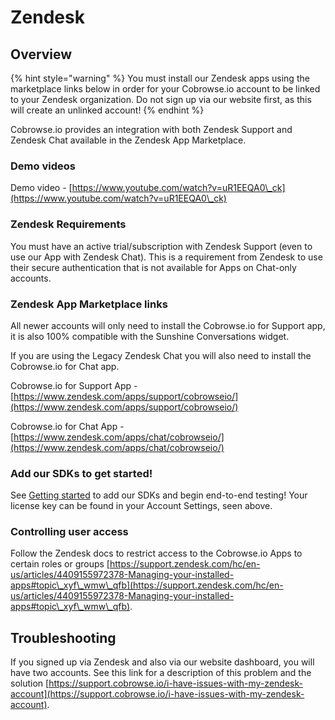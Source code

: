# Zendesk

## Overview

{% hint style="warning" %}
You must install our Zendesk apps using the marketplace links below in order for your Cobrowse.io account to be linked to your Zendesk organization. Do not sign up via our website first, as this will create an unlinked account!
{% endhint %}

Cobrowse.io provides an integration with both Zendesk Support and Zendesk Chat available in the Zendesk App Marketplace.

### Demo videos

Demo video - [https://www.youtube.com/watch?v=uR1EEQA0\_ck](https://www.youtube.com/watch?v=uR1EEQA0\_ck)

### Zendesk Requirements

You must have an active trial/subscription with Zendesk Support (even to use our App with Zendesk Chat). This is a requirement from Zendesk to use their secure authentication that is not available for Apps on Chat-only accounts.

### Zendesk App Marketplace links

All newer accounts will only need to install the Cobrowse.io for Support app, it is also 100% compatible with the Sunshine Conversations widget.

If you are using the Legacy Zendesk Chat you will also need to install the Cobrowse.io for Chat app.

Cobrowse.io for Support App - [https://www.zendesk.com/apps/support/cobrowseio/](https://www.zendesk.com/apps/support/cobrowseio/)

Cobrowse.io for Chat App - [https://www.zendesk.com/apps/chat/cobrowseio/](https://www.zendesk.com/apps/chat/cobrowseio/)

### Add our SDKs to get started!

See [Getting started](../../) to add our SDKs and begin end-to-end testing! Your license key can be found in your Account Settings, seen above.

### Controlling user access

Follow the Zendesk docs to restrict access to the Cobrowse.io Apps to certain roles or groups [https://support.zendesk.com/hc/en-us/articles/4409155972378-Managing-your-installed-apps#topic\_xyf\_wmw\_qfb](https://support.zendesk.com/hc/en-us/articles/4409155972378-Managing-your-installed-apps#topic\_xyf\_wmw\_qfb).

## Troubleshooting

If you signed up via Zendesk and also via our website dashboard, you will have two accounts. See this link for a description of this problem and the solution [https://support.cobrowse.io/i-have-issues-with-my-zendesk-account](https://support.cobrowse.io/i-have-issues-with-my-zendesk-account).

